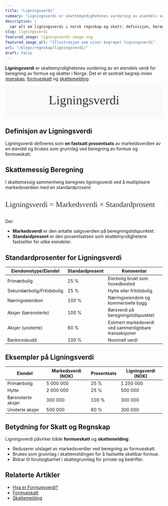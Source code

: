 ```yaml
---
title: "Ligningsverdi"
summary: "Ligningsverdi er skattemyndighetenes vurdering av eiendels verdi ved beregning av formue og formueskatt. Lær definisjon, metoder, standardprosent, eksempler og betydning."
description: |
  Lær alt om ligningsverdi i norsk regnskap og skatt: definisjon, beregningsmetoder, eksempler for boliger, fritidseiendom og næringsbygg, samt sammenheng med formuesverdi.
slug: ligningsverdi
featured_image: ligningsverdi-image.svg
featured_image_alt: "Illustrasjon som viser begrepet ligningsverdi"
url: "/blogs/regnskap/ligningsverdi/"
draft: false
---
```


**Ligningsverdi** er skattemyndighetenes vurdering av en eiendels verdi for beregning av formue og skatter i Norge. Det er et sentralt begrep innen [regnskap](/blogs/regnskap/hva-er-regnskap "Hva er Regnskap? En komplett guide"), [formueskatt](/blogs/regnskap/hva-er-formueskatt "Formueskatt - Komplett Guide til Beregning, Satser og Regelverk i Norge") og [skattemelding](/blogs/regnskap/skattemelding "Hva er Skattemelding? Guide til Innsending av Skattemelding i Norge").

![Illustrasjon som viser begrepet ligningsverdi](ligningsverdi-image.svg)

## Definisjon av Ligningsverdi

Ligningsverdi defineres som **en fastsatt prosentsats** av markedsverdien av en eiendel og brukes som grunnlag ved beregning av formue og formueskatt.

## Skattemessig Beregning

I skattemessig sammenheng beregnes ligningsverdi ved å multiplisere markedsverdien med en standardprosent:

![Formel for beregning av ligningsverdi](ligningsverdi-beregningsformel.svg)

Der:
* **Markedsverdi** er den antatte salgsverdien på beregningstidspunktet.
* **Standardprosent** er den prosentsatsen som skattemyndighetene fastsetter for ulike eiendeler.

## Standardprosenter for Ligningsverdi

| **Eiendomstype/Eiendel**   | **Standardprosent** | **Kommentar**                            |
|----------------------------|---------------------|------------------------------------------|
| Primærbolig                | 25 %                | Eierbolig brukt som hovedbosted         |
| Sekundærbolig/Fritidsbolig | 25 %                | Hytte eller fritidsbolig                 |
| Næringseiendom             | 100 %               | Næringseiendom og kommersielle bygg      |
| Aksjer (børsnoterte)       | 100 %               | Børsverdi på beregningstidspunktet       |
| Aksjer (unoterte)          | 60 %                | Estimert markedsverdi ved sammenlignbare transaksjoner |
| Bankinnskudd               | 100 %               | Nominell verdi                            |

## Eksempler på Ligningsverdi

| **Eiendel**        | **Markedsverdi (NOK)** | **Prosentsats** | **Ligningsverdi (NOK)** |
|--------------------|------------------------|-----------------|-------------------------|
| Primærbolig        | 5 000 000              | 25 %            | 1 250 000               |
| Hytte              | 2 000 000              | 25 %            | 500 000                 |
| Børsnoterte aksjer | 300 000                | 100 %           | 300 000                 |
| Unoterte aksjer    | 500 000                | 60 %            | 300 000                 |

## Betydning for Skatt og Regnskap

Ligningsverdi påvirker både **formueskatt** og **skattemelding**:

* Reduserer utslaget av markedsverdier ved beregning av formueskatt.
* Brukes som grunnlag i skattemeldingen for å fastsette skattbar formue.
* Bidrar til forutsigbarhet i skattegrunnlag for private og bedrifter.

## Relaterte Artikler

* [Hva er Formuesverdi?](/blogs/regnskap/hva-er-formuesverdi "Hva er Formuesverdi? Definisjon, Beregningsmetoder og Eksempler")
* [Formueskatt](/blogs/regnskap/hva-er-formueskatt "Formueskatt - Komplett Guide til Beregning, Satser og Regelverk i Norge")
* [Skattemelding](/blogs/regnskap/skattemelding "Hva er Skattemelding? Guide til Innsending av Skattemelding i Norge")
